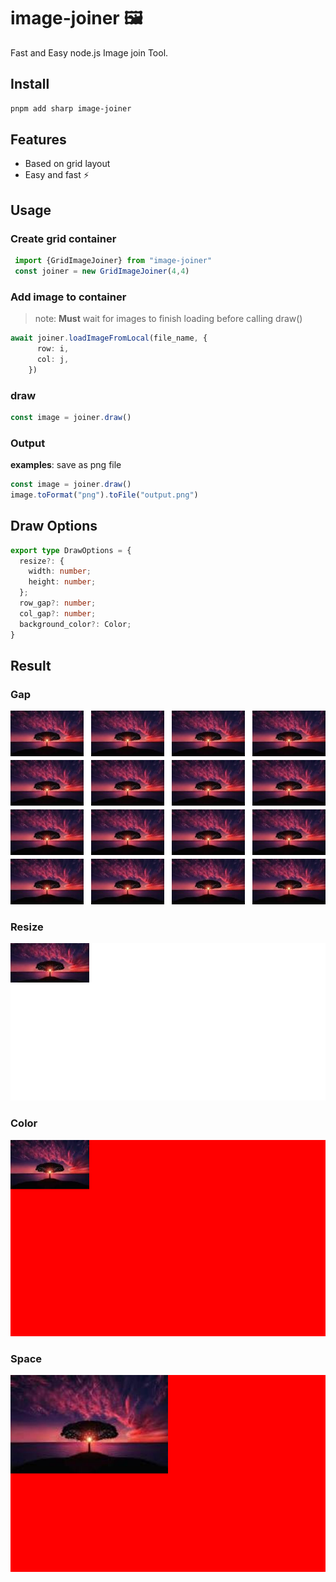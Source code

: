 # image-joiner 🖼️

Fast and Easy node.js Image join Tool. 

## Install

```sh
pnpm add sharp image-joiner
```
## Features

- Based on grid layout
- Easy and fast ⚡

## Usage

### Create grid container

```ts
 import {GridImageJoiner} from "image-joiner"
 const joiner = new GridImageJoiner(4,4)
```

### Add image to container

> note: **Must** wait for images to finish loading before calling draw()

```ts
await joiner.loadImageFromLocal(file_name, {
      row: i,
      col: j,
    })
```

### draw

 ```ts
 const image = joiner.draw()
 ```

### Output

**examples**: save as png file

```ts
const image = joiner.draw()
image.toFormat("png").toFile("output.png")
```

## Draw Options

```ts
export type DrawOptions = {
  resize?: {
    width: number;
    height: number;
  };
  row_gap?: number;
  col_gap?: number;
  background_color?: Color;
}
```

## Result

### Gap
![](examples/gap.png)

### Resize
![](examples/resize.png)

### Color
![](examples/color.png)

### Space
![](examples/space.png)